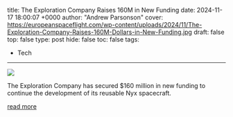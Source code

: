 title: The Exploration Company Raises 160M in New Funding
date: 2024-11-17 18:00:07 +0000
author: "Andrew Parsonson"
cover: https://europeanspaceflight.com/wp-content/uploads/2024/11/The-Exploration-Company-Raises-160M-Dollars-in-New-Funding.jpg
draft: false
top: false
type: post
hide: false
toc: false
tags:
  - Tech
---

![](https://europeanspaceflight.com/wp-content/uploads/2024/11/The-Exploration-Company-Raises-160M-Dollars-in-New-Funding.jpg)

The Exploration Company has secured $160 million in new funding to continue the development of its reusable Nyx spacecraft.

[read more](https://europeanspaceflight.com/the-exploration-company-raises-160m-in-new-funding/)
